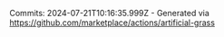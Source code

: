 Commits: 2024-07-21T10:16:35.999Z - Generated via https://github.com/marketplace/actions/artificial-grass
<br>

